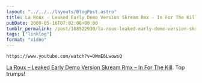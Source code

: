 ```yaml
---
layout: "../../../layouts/BlogPost.astro"
title: La Roux - Leaked Early Demo Version Skream Rmx - In For The Kill
pubDate: 2009-05-16T07:02:08+00:00
tumblr_permalink: /post/108522930/la-roux-leaked-early-demo-version-skream-rmx
tags: ["linklog"]
format: "video"
---
```


`https://www.youtube.com/watch?v=OWmE6LwowsQ`

[La Roux &#8211; Leaked Early Demo Version Skream Rmx &#8211; In For The Kill][1]. Top trumps!

[1]: https://www.youtube.com/watch?v=OWmE6LwowsQ
